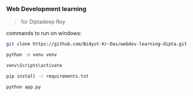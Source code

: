 ### Web Development learning

> for Diptadeep Roy

commands to run on windows:

```bash
git clone https://github.com/Bidyut-Kr-Das/webdev-learning-dipta.git
```

```bash
python -m venv venv
```

```bash
venv\Scripts\activate
```

```bash
pip install -r requirements.txt
```

```bash
python app.py
```
